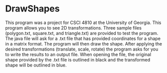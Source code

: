 # DrawShapes
This program was a project for CSCI 4810 at the University of Georgia. This program allows you to see 2D transformations.
Three sample files (polygon.txt, square.txt, and triangle.txt) are provided to test the program. 
The java file will ask for a .txt file that has provided coordinates for a shape in a matrix format. The program will then draw the shape.
After applying the desired transformations (translate, scale, rotate) the program asks for you to write the results to an output file. 
When opening the file, the original shape provided by the .txt file is outlined in black and the transformed shape will be outlined in blue. 
